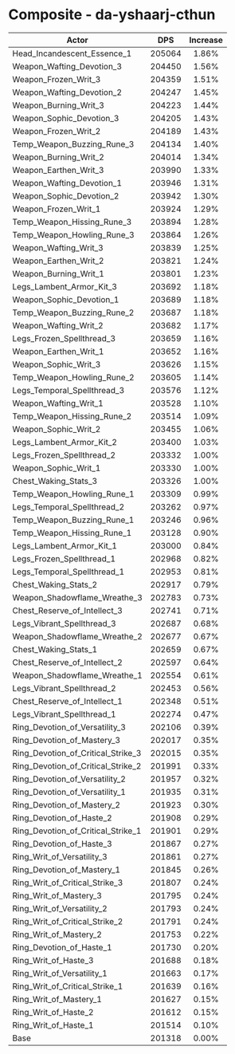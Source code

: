 # Composite - da-yshaarj-cthun
| Actor | DPS | Increase |
|---|:---:|:---:|
|Head_Incandescent_Essence_1|205064|1.86%|
|Weapon_Wafting_Devotion_3|204450|1.56%|
|Weapon_Frozen_Writ_3|204359|1.51%|
|Weapon_Wafting_Devotion_2|204247|1.45%|
|Weapon_Burning_Writ_3|204223|1.44%|
|Weapon_Sophic_Devotion_3|204205|1.43%|
|Weapon_Frozen_Writ_2|204189|1.43%|
|Temp_Weapon_Buzzing_Rune_3|204134|1.40%|
|Weapon_Burning_Writ_2|204014|1.34%|
|Weapon_Earthen_Writ_3|203990|1.33%|
|Weapon_Wafting_Devotion_1|203946|1.31%|
|Weapon_Sophic_Devotion_2|203942|1.30%|
|Weapon_Frozen_Writ_1|203924|1.29%|
|Temp_Weapon_Hissing_Rune_3|203894|1.28%|
|Temp_Weapon_Howling_Rune_3|203864|1.26%|
|Weapon_Wafting_Writ_3|203839|1.25%|
|Weapon_Earthen_Writ_2|203821|1.24%|
|Weapon_Burning_Writ_1|203801|1.23%|
|Legs_Lambent_Armor_Kit_3|203692|1.18%|
|Weapon_Sophic_Devotion_1|203689|1.18%|
|Temp_Weapon_Buzzing_Rune_2|203687|1.18%|
|Weapon_Wafting_Writ_2|203682|1.17%|
|Legs_Frozen_Spellthread_3|203659|1.16%|
|Weapon_Earthen_Writ_1|203652|1.16%|
|Weapon_Sophic_Writ_3|203626|1.15%|
|Temp_Weapon_Howling_Rune_2|203605|1.14%|
|Legs_Temporal_Spellthread_3|203576|1.12%|
|Weapon_Wafting_Writ_1|203528|1.10%|
|Temp_Weapon_Hissing_Rune_2|203514|1.09%|
|Weapon_Sophic_Writ_2|203455|1.06%|
|Legs_Lambent_Armor_Kit_2|203400|1.03%|
|Legs_Frozen_Spellthread_2|203332|1.00%|
|Weapon_Sophic_Writ_1|203330|1.00%|
|Chest_Waking_Stats_3|203326|1.00%|
|Temp_Weapon_Howling_Rune_1|203309|0.99%|
|Legs_Temporal_Spellthread_2|203262|0.97%|
|Temp_Weapon_Buzzing_Rune_1|203246|0.96%|
|Temp_Weapon_Hissing_Rune_1|203128|0.90%|
|Legs_Lambent_Armor_Kit_1|203000|0.84%|
|Legs_Frozen_Spellthread_1|202968|0.82%|
|Legs_Temporal_Spellthread_1|202953|0.81%|
|Chest_Waking_Stats_2|202917|0.79%|
|Weapon_Shadowflame_Wreathe_3|202783|0.73%|
|Chest_Reserve_of_Intellect_3|202741|0.71%|
|Legs_Vibrant_Spellthread_3|202687|0.68%|
|Weapon_Shadowflame_Wreathe_2|202677|0.67%|
|Chest_Waking_Stats_1|202659|0.67%|
|Chest_Reserve_of_Intellect_2|202597|0.64%|
|Weapon_Shadowflame_Wreathe_1|202554|0.61%|
|Legs_Vibrant_Spellthread_2|202453|0.56%|
|Chest_Reserve_of_Intellect_1|202348|0.51%|
|Legs_Vibrant_Spellthread_1|202274|0.47%|
|Ring_Devotion_of_Versatility_3|202106|0.39%|
|Ring_Devotion_of_Mastery_3|202017|0.35%|
|Ring_Devotion_of_Critical_Strike_3|202015|0.35%|
|Ring_Devotion_of_Critical_Strike_2|201991|0.33%|
|Ring_Devotion_of_Versatility_2|201957|0.32%|
|Ring_Devotion_of_Versatility_1|201935|0.31%|
|Ring_Devotion_of_Mastery_2|201923|0.30%|
|Ring_Devotion_of_Haste_2|201908|0.29%|
|Ring_Devotion_of_Critical_Strike_1|201901|0.29%|
|Ring_Devotion_of_Haste_3|201867|0.27%|
|Ring_Writ_of_Versatility_3|201861|0.27%|
|Ring_Devotion_of_Mastery_1|201845|0.26%|
|Ring_Writ_of_Critical_Strike_3|201807|0.24%|
|Ring_Writ_of_Mastery_3|201795|0.24%|
|Ring_Writ_of_Versatility_2|201793|0.24%|
|Ring_Writ_of_Critical_Strike_2|201791|0.24%|
|Ring_Writ_of_Mastery_2|201753|0.22%|
|Ring_Devotion_of_Haste_1|201730|0.20%|
|Ring_Writ_of_Haste_3|201688|0.18%|
|Ring_Writ_of_Versatility_1|201663|0.17%|
|Ring_Writ_of_Critical_Strike_1|201639|0.16%|
|Ring_Writ_of_Mastery_1|201627|0.15%|
|Ring_Writ_of_Haste_2|201612|0.15%|
|Ring_Writ_of_Haste_1|201514|0.10%|
|Base|201318|0.00%|
